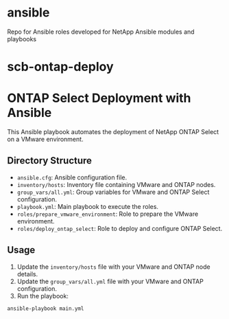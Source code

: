 # ansible
Repo for Ansible roles developed for NetApp Ansible modules and playbooks

# scb-ontap-deploy
 
# ONTAP Select Deployment with Ansible

This Ansible playbook automates the deployment of NetApp ONTAP Select on a VMware environment.

## Directory Structure

- `ansible.cfg`: Ansible configuration file.
- `inventory/hosts`: Inventory file containing VMware and ONTAP nodes.
- `group_vars/all.yml`: Group variables for VMware and ONTAP Select configuration.
- `playbook.yml`: Main playbook to execute the roles.
- `roles/prepare_vmware_environment`: Role to prepare the VMware environment.
- `roles/deploy_ontap_select`: Role to deploy and configure ONTAP Select.

## Usage

1. Update the `inventory/hosts` file with your VMware and ONTAP node details.
2. Update the `group_vars/all.yml` file with your VMware and ONTAP configuration.
3. Run the playbook:

```bash
ansible-playbook main.yml
